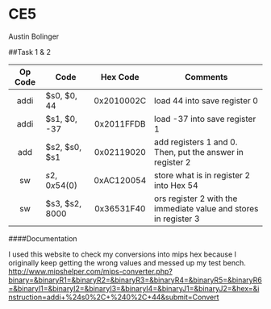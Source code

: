 CE5
===
Austin Bolinger

##Task 1 & 2

| Op Code       | Code          | Hex Code   |Comments|
|:-------------:| --------------|:----------:| -------|
| addi          | $s0, $0, 44   | 0x2010002C |load 44 into save register 0 |
| addi          | $s1, $0, -37  | 0x2011FFDB |load -37 into save register 1|
| add           | $s2, $s0, $s1 | 0x02119020 |add registers 1 and 0. Then, put the answer in register 2|
| sw            | $s2, 0x54($0) | 0xAC120054 |store what is in register 2 into Hex 54|
| sw            | $s3, $s2, 8000| 0x36531F40 |ors register 2 with the immediate value and stores in register 3|


####Documentation

I used this website to check my conversions into mips hex because I originally keep getting the wrong values and messed up my test bench.
http://www.mipshelper.com/mips-converter.php?binary=&binaryR1=&binaryR2=&binaryR3=&binaryR4=&binaryR5=&binaryR6=&binaryI1=&binaryI2=&binaryI3=&binaryI4=&binaryJ1=&binaryJ2=&hex=&instruction=addi+%24s0%2C+%240%2C+44&submit=Convert
